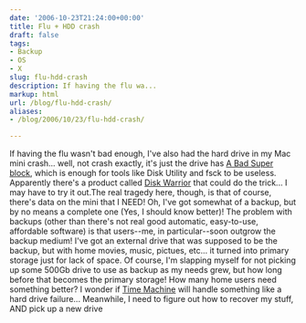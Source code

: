 ```yaml
---
date: '2006-10-23T21:24:00+00:00'
title: Flu + HDD crash
draft: false
tags:
- Backup
- OS
- X
slug: flu-hdd-crash
description: If having the flu wa...
markup: html
url: /blog/flu-hdd-crash/
aliases:
- /blog/2006/10/23/flu-hdd-crash/

---
```


If having the flu wasn't bad enough, I've also had the hard drive in my Mac mini crash... well, not crash exactly, it's just the drive has <a href="http://discussions.apple.com/thread.jspa?threadID=701837&tstart=15">A Bad Super block</a>, which is enough for tools like Disk Utility and fsck to be useless.  Apparently there's a product called <a href="http://www.alsoft.com/DiskWarrior/">Disk Warrior</a> that could do the trick... I may have to try it out.The real tragedy here, though, is that of course, there's data on the mini that I NEED!  Oh, I've got somewhat of a backup, but by no means a complete one (Yes, I should know better)!  The problem with backups (other than there's not real good automatic, easy-to-use, affordable software) is that users--me, in particular--soon outgrow the backup medium!  I've got an external drive that was supposed to be the backup, but with home movies, music, pictues, etc... it turned into primary storage just for lack of space.  Of course, I'm slapping myself for not picking up some 500Gb drive to use as backup as my needs grew, but how long before that becomes the primary storage!  How many home users need something better?  I wonder if <a href="http://www.apple.com/macosx/leopard/timemachine.html">Time Machine</a> will handle something like a hard drive failure...  Meanwhile, I need to figure out how to recover my stuff, AND pick up a new drive<div class="blogger-post-footer"><img width='1' height='1' src='https://blogger.googleusercontent.com/tracker/4123748873183487963-7647422579813561728?l=bradmontgomery.blogspot.com' alt='' /></div>